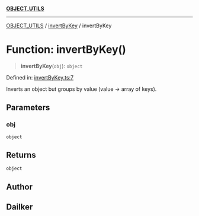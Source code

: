 [**OBJECT_UTILS**](../../README.md)

***

[OBJECT_UTILS](../../README.md) / [invertByKey](../README.md) / invertByKey

# Function: invertByKey()

> **invertByKey**(`obj`): `object`

Defined in: [invertByKey.ts:7](https://github.com/dailker/everyutil/blob/fd2dd910f5fc45d6a6fda4227f10403d6a5baee7/src/object/invertByKey.ts#L7)

Inverts an object but groups by value (value → array of keys).

## Parameters

### obj

`object`

## Returns

`object`

## Author

## Dailker
